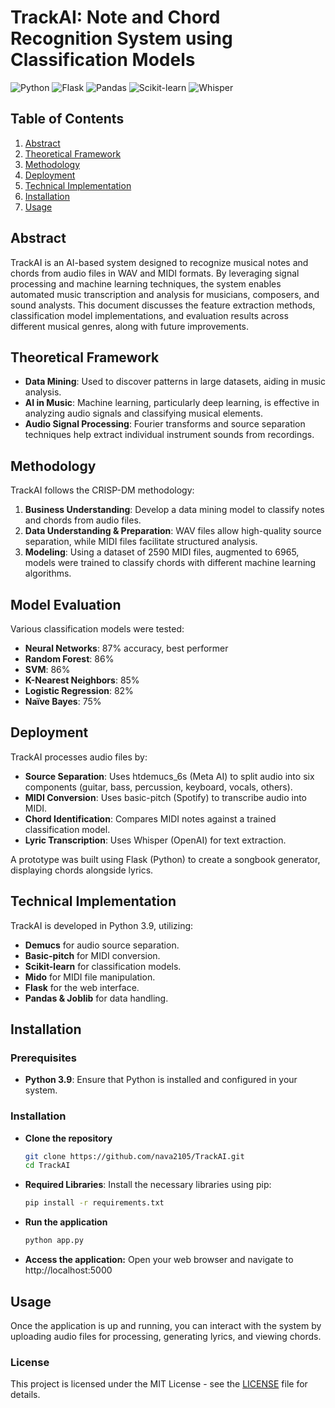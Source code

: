 # TrackAI: Note and Chord Recognition System using Classification Models
![Python](https://img.shields.io/badge/python-3.9-%233776AB.svg?style=for-the-badge&logo=python&logoColor=white)
![Flask](https://img.shields.io/badge/Flask-1.1.2-%23000.svg?style=for-the-badge&logo=flask&logoColor=white)
![Pandas](https://img.shields.io/badge/Pandas-1.3.3-%23150458.svg?style=for-the-badge&logo=pandas&logoColor=white)
![Scikit-learn](https://img.shields.io/badge/scikit--learn-0.24.2-%23F7931E.svg?style=for-the-badge&logo=scikit-learn&logoColor=white)
![Whisper](https://img.shields.io/badge/Whisper-OpenAI-%23000000.svg?style=for-the-badge&logo=openai&logoColor=white)

## Table of Contents
1. [Abstract](#abstract)
2. [Theoretical Framework](#theoretical-framework)
3. [Methodology](#model-evaluation)
4. [Deployment](#deployment)
5. [Technical Implementation](#technical-implementation)
6. [Installation](#installation)
7. [Usage](#usage)

## Abstract
TrackAI is an AI-based system designed to recognize musical notes and chords from audio files in WAV and MIDI formats. By leveraging signal processing and machine learning techniques, the system enables automated music transcription and analysis for musicians, composers, and sound analysts. This document discusses the feature extraction methods, classification model implementations, and evaluation results across different musical genres, along with future improvements.

## Theoretical Framework
- **Data Mining**: Used to discover patterns in large datasets, aiding in music analysis.
- **AI in Music**: Machine learning, particularly deep learning, is effective in analyzing audio signals and classifying musical elements.
- **Audio Signal Processing**: Fourier transforms and source separation techniques help extract individual instrument sounds from recordings.

## Methodology
TrackAI follows the CRISP-DM methodology:
1. **Business Understanding**: Develop a data mining model to classify notes and chords from audio files.
2. **Data Understanding & Preparation**: WAV files allow high-quality source separation, while MIDI files facilitate structured analysis.
3. **Modeling**: Using a dataset of 2590 MIDI files, augmented to 6965, models were trained to classify chords with different machine learning algorithms.

## Model Evaluation
Various classification models were tested:
- **Neural Networks**: 87% accuracy, best performer
- **Random Forest**: 86%
- **SVM**: 86%
- **K-Nearest Neighbors**: 85%
- **Logistic Regression**: 82%
- **Naïve Bayes**: 75%

## Deployment
TrackAI processes audio files by:
- **Source Separation**: Uses htdemucs_6s (Meta AI) to split audio into six components (guitar, bass, percussion, keyboard, vocals, others).
- **MIDI Conversion**: Uses basic-pitch (Spotify) to transcribe audio into MIDI.
- **Chord Identification**: Compares MIDI notes against a trained classification model.
- **Lyric Transcription**: Uses Whisper (OpenAI) for text extraction.

A prototype was built using Flask (Python) to create a songbook generator, displaying chords alongside lyrics.

## Technical Implementation
TrackAI is developed in Python 3.9, utilizing:
- **Demucs** for audio source separation.
- **Basic-pitch** for MIDI conversion.
- **Scikit-learn** for classification models.
- **Mido** for MIDI file manipulation.
- **Flask** for the web interface.
- **Pandas & Joblib** for data handling.

## Installation
### Prerequisites
- **Python 3.9**: Ensure that Python is installed and configured in your system.

### Installation

- **Clone the repository**
  ```bash
  git clone https://github.com/nava2105/TrackAI.git
  cd TrackAI
  ```
- **Required Libraries**: Install the necessary libraries using pip:
  ```bash
  pip install -r requirements.txt
  ```
- **Run the application**
  ```bash
  python app.py
  ```
- **Access the application:** Open your web browser and navigate to http://localhost:5000

## Usage
Once the application is up and running, you can interact with the system by uploading audio files for processing, generating lyrics, and viewing chords.

### License
This project is licensed under the MIT License - see the [LICENSE](LICENSE) file for details.